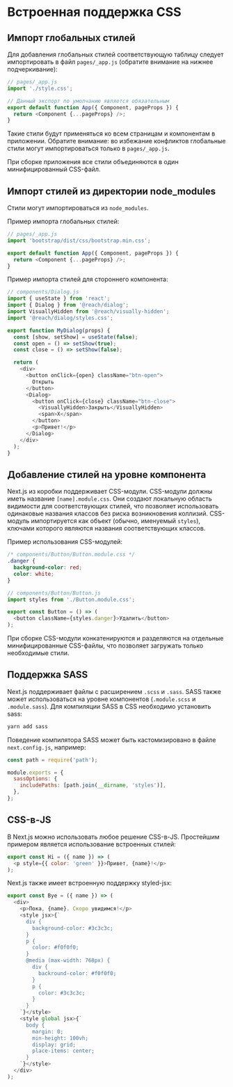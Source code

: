 # Встроенная поддержка CSS

## Импорт глобальных стилей

Для добавления глобальных стилей соответствующую таблицу следует импортировать в файл `pages/_app.js` (обратите внимание на нижнее подчеркивание):

```js
// pages/_app.js
import './style.css';

// Данный экспорт по умолчанию является обязательным
export default function App({ Component, pageProps }) {
  return <Component {...pageProps} />;
}
```

Такие стили будут применяться ко всем страницам и компонентам в приложении. Обратите внимание: во избежание конфликтов глобальные стили могут импортироваться только в `pages/_app.js`.

При сборке приложения все стили объединяются в один минифицированный CSS-файл.

## Импорт стилей из директории node_modules

Стили могут импортироваться из `node_modules`.

Пример импорта глобальных стилей:

```js
// pages/_app.js
import 'bootstrap/dist/css/bootstrap.min.css';

export default function App({ Component, pageProps }) {
  return <Component {...pageProps} />;
}
```

Пример импорта стилей для стороннего компонента:

```js
// components/Dialog.js
import { useState } from 'react';
import { Dialog } from '@reach/dialog';
import VisuallyHidden from '@reach/visually-hidden';
import '@reach/dialog/styles.css';

export function MyDialog(props) {
  const [show, setShow] = useState(false);
  const open = () => setShow(true);
  const close = () => setShow(false);

  return (
    <div>
      <button onClick={open} className="btn-open">
        Открыть
      </button>
      <Dialog>
        <button onClick={close} className="btn-close">
          <VisuallyHidden>Закрыть</VisuallyHidden>
          <span>X</span>
        </button>
        <p>Привет!</p>
      </Dialog>
    </div>
  );
}
```

## Добавление стилей на уровне компонента

Next.js из коробки поддерживает CSS-модули. CSS-модули должны иметь название `[name].module.css`. Они создают локальную область видимости для соответствующих стилей, что позволяет использовать одинаковые названия классов без риска возникновения коллизий. CSS-модуль импортируется как объект (обычно, именуемый `styles`), ключами которого являются названия соответствующих классов.

Пример использования CSS-модулей:

```css
/* components/Button/Button.module.css */
.danger {
  background-color: red;
  color: white;
}
```

```js
// components/Button/Button.js
import styles from './Button.module.css';

export const Button = () => (
  <button className={styles.danger}>Удалить</button>
);
```

При сборке CSS-модули конкатенируются и разделяются на отдельные минифицированные CSS-файлы, что позволяет загружать только необходимые стили.

## Поддержка SASS

Next.js поддерживает файлы с расширением `.scss` и `.sass`. SASS также может использоваться на уровне компонентов (`.module.scss` и `.module.sass`). Для компиляции SASS в CSS необходимо установить sass:

```sh
yarn add sass
```

Поведение компилятора SASS может быть кастомизировано в файле `next.config.js`, например:

```js
const path = require('path');

module.exports = {
  sassOptions: {
    includePaths: [path.join(__dirname, 'styles')],
  },
};
```

## CSS-в-JS

В Next.js можно использовать любое решение CSS-в-JS. Простейшим примером является использование встроенных стилей:

```js
export const Hi = ({ name }) => (
  <p style={{ color: 'green' }}>Привет, {name}!</p>
);
```

Next.js также имеет встроенную поддержку styled-jsx:

```js
export const Bye = ({ name }) => (
  <div>
    <p>Пока, {name}. Скоро увидимся!</p>
    <style jsx>{`
      div {
        background-color: #3c3c3c;
      }
      p {
        color: #f0f0f0;
      }
      @media (max-width: 768px) {
        div {
          backround-color: #f0f0f0;
        }
        p {
          color: #3c3c3c;
        }
      }
    `}</style>
    <style global jsx>{`
      body {
        margin: 0;
        min-height: 100vh;
        display: grid;
        place-items: center;
      }
    `}</style>
  </div>
);
```
